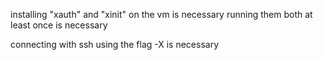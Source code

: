installing "xauth" and "xinit" on the vm is necessary
running them both at least once is necessary

connecting with ssh using the flag -X is necessary
